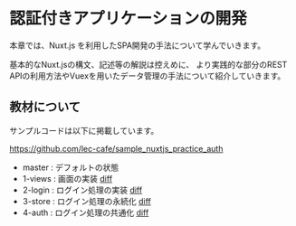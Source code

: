 # 認証付きアプリケーションの開発

本章では、Nuxt.js を利用したSPA開発の手法について学んでいきます。

基本的なNuxt.jsの構文、記述等の解説は控えめに、
より実践的な部分のREST APIの利用方法やVuexを用いたデータ管理の手法について紹介していきます。

## 教材について

サンプルコードは以下に掲載しています。

https://github.com/lec-cafe/sample_nuxtjs_practice_auth

- master : デフォルトの状態
- 1-views : 画面の実装 [diff](https://github.com/lec-cafe/sample_nuxtjs_practice_auth/compare/master...1-view)
- 2-login : ログイン処理の実装 [diff](https://github.com/lec-cafe/sample_nuxtjs_practice_auth/compare/1-view...2-login)
- 3-store : ログイン処理の永続化 [diff](https://github.com/lec-cafe/sample_nuxtjs_practice_auth/compare/2-login...3-store)
- 4-auth : ログイン処理の共通化 [diff](https://github.com/lec-cafe/sample_nuxtjs_practice_auth/compare/3-store...4-auth)
